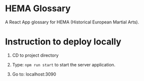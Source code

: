 # HEMA Glossary

A React App glossary for HEMA (Historical European Martial Arts).

# Instruction to deploy locally
1. CD to project directory

2. Type: ```npm run start``` to start the server application.

3. Go to: localhost:3090
